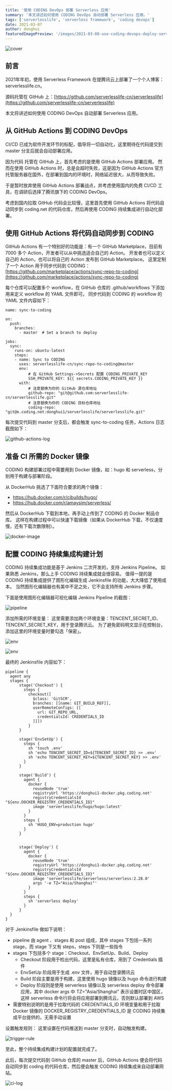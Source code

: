 ```yaml
---
title: '使用 CODING DevOps 部署 Serverless 应用'
summary: '本文讲述如何使用 CODING DevOps 自动部署 Serverless 应用。'
tags: ['serverlesslife', 'serverless framework', 'coding devops']
date: 2021-03-07
author: donghui
featuredImagePreview: '/images/2021-03-08-use-coding-devops-deploy-serverless-application/cover.png'
---
```


![cover](/images/2021-03-08-use-coding-devops-deploy-serverless-application/cover.png)

## 前言
2021年年初，使用 Serverless Framework  在提腾讯云上部署了一个个人博客：serverlesslife.cn。

源码托管在 GitHub 上：[https://github.com/serverlesslife-cn/serverlesslife](https://github.com/serverlesslife-cn/serverlesslife)

本文将讲述如何使用 CODING DevOps 自动部署 Serverless 应用。

## 从 GitHub Actions 到 CODING DevOps
CI/CD 已成为软件开发环节的标配，倡导将一切自动化，这里期待在代码提交到 master 分支后就会自动部署应用。

因为代码 托管在 GitHub 上，首先考虑的是使用 GitHub Actions 部署应用。
然而在使用 GitHub Actions 时，总是会超时失败，这是因为 GitHub Actions 官方托管服务器在国外，在部署到国内的环境时，网络延迟很大，从而导致失败。

于是暂时放弃使用 GitHub Actions 部署战点，并考虑使用国内的免费 CI/CD 工具，在调研后选择了腾讯旗下的 CODING DevOps。

考虑到国内拉取 GitHub 代码会比较慢，这里首先使用 GitHub Actions 将代码自动同步到 coding.net 的代码仓库，然后再使用 CODING 持续集成进行自动化部署。

## 使用 GitHub Actions 将代码自动同步到 CODING
GitHub Actions 有一个特别好的功能是：有一个 GitHub Marketplace，目前有 7000 多个 Action，开发者可以从中挑选适合自己的 Action。
开发者也可以定义自己的 Action，也可以将自己的 Action 发布到 GitHub Marketplace。
这里定制了一个 Action 用于同步代码到 CODING：[https://github.com/marketplace/actions/sync-repo-to-coding](https://github.com/marketplace/actions/sync-repo-to-coding)

每个仓库可以配置多个 workflow，在 GitHub 仓库的 .github/workflows 下添加用来定义 workflow 的 YAML 文件即可。
同步代码到 CODING 的 workflow 的 YAML 文件内容如下：
```
name: sync-to-coding

on:
  push:
    branches:
      - master  # Set a branch to deploy

jobs:
  sync:
    runs-on: ubuntu-latest
    steps:
    - name: Sync to CODING
      uses: serverlesslife-cn/sync-repo-to-coding@master
      env:
          # 在 GitHub Settings->Secrets 配置 CODING_PRIVATE_KEY
          SSH_PRIVATE_KEY: ${{ secrets.CODING_PRIVATE_KEY }}
      with:
          # 注意替换为你的 GitHub 源仓库地址
          github-repo: "git@github.com:serverlesslife-cn/serverlesslife.git"
          # 注意替换为你的 CODING 目标仓库地址
          coding-repo: "git@e.coding.net:donghui1/serverlesslife/serverlesslife.git"
```

每次提交代码到 master 分支后，都会触发 sync-to-coding 任务，Actions 日志截图如下：

![github-actions-log](/images/2021-03-08-use-coding-devops-deploy-serverless-application/github-actions-log.png)


## 准备 CI 所需的 Docker 镜像
CODING 构建部署过程中需要用到 Docker 镜像，如：hugo 和 serverless，分别用于构建与部署阶段。

从 DockerHub 挑选了下面符合要求的两个镜像：
* https://hub.docker.com/r/cibuilds/hugo/
* https://hub.docker.com/r/amaysim/serverless/

然后从 DockerHub 下载到本地，再手动上传到了 CODING 的 Docker 制品仓库。
这样在构建过程中可以快速下载镜像（如果从 DockerHub 下载，不仅速度慢，还有下载次数限制）。

![docker-image](/images/2021-03-08-use-coding-devops-deploy-serverless-application/docker-image.png)


## 配置 CODING 持续集成构建计划
CODING 持续集成功能是基于 Jenkins 二次开发的，支持 Jenkins Pipeline。
如果熟悉 Jenkins，那么上手 CODING 持续集成就会很容易。
值得一提的是 CODING 持续集成提供了图形化编辑生成 Jenkinsfile 的功能，大大降低了使用成本。
当然图形化编辑器也有美中不足之处，它不会支持所有 Jenkins 步骤。

下面是使用图形化编辑器可视化编辑 Jenkins Pipeline 的截图：

![pipeline](/images/2021-03-08-use-coding-devops-deploy-serverless-application/pipeline.png)

添加所需的环境变量：
这里需要添加两个环境变量：TENCENT_SECRET_ID、TENCENT_SECRET_KEY，用于登录腾讯云。
为了避免密码明文显示在控制台，添加这里的环境变量时要勾选「保密」。

![env](/images/2021-03-08-use-coding-devops-deploy-serverless-application/env.png)

![env](/images/2021-03-08-use-coding-devops-deploy-serverless-application/env-2.png)


最终的 Jenkinsfile 内容如下：
```
pipeline {
  agent any
  stages {
      stage('Checkout') {
        steps {
          checkout([
            $class: 'GitSCM',
            branches: [[name: GIT_BUILD_REF]],
            userRemoteConfigs: [[
              url: GIT_REPO_URL,
              credentialsId: CREDENTIALS_ID
            ]]])
          }
      }

      stage('EnvSetUp') {
        steps {
          sh 'touch .env'
          sh 'echo TENCENT_SECRET_ID=${TENCENT_SECRET_ID} >> .env'
          sh 'echo TENCENT_SECRET_KEY=${TENCENT_SECRET_KEY} >> .env'
        }
      }

      stage('Build') {
        agent {
          docker {
            reuseNode 'true'
            registryUrl 'https://donghui1-docker.pkg.coding.net'
            registryCredentialsId "${env.DOCKER_REGISTRY_CREDENTIALS_ID}"
            image 'serverlesslife/hugo/hugo:latest'
          }
        }
        steps {
          sh 'HUGO_ENV=production hugo'
        }
      }


      stage('Deploy') {
        agent {
          docker {
            reuseNode 'true'
            registryUrl 'https://donghui1-docker.pkg.coding.net'
            registryCredentialsId "${env.DOCKER_REGISTRY_CREDENTIALS_ID}"
            image 'serverlesslife/serverless/serverless:2.28.0'
            args '-e TZ="Asia/Shanghai"'
          }
        }
        steps {
          sh 'serverless deploy'
        }
      }
  }
}
```

对于 Jenkinsfile 做如下说明：
* pipeline 由 agent 、stages 和 post 组成，其中 stages 下包括一系列 stage，而 stage 下又有 steps，steps 下则是一些指令
* stages 下包括多个 stage：Checkout、EnvSetUp、Build、Deploy
    * Checkout 阶段用于检出代码，这里是私有仓库，用到了 Credentials 插件
    * EnvSetUp 阶段用于生成 .env 文件，用于自动登录腾讯云
    * Build 阶段主要是用于构建，这里使用 hugo 镜像以及 hugo 命令进行构建
    * Deploy 阶段则是使用 serverless 镜像以及 serverless deploy 命令部署应用，其中 docker args 中 TZ="Asia/Shanghai” 表示设置时区中国区，这样 serverless 命令行将会将应用部署到腾讯云，否则默认部署到 AWS
* 需要特别说明的是用于拉取代码的 CREDENTIALS_ID 环境变量和用于拉取 Docker 镜像的 DOCKER_REGISTRY_CREDENTIALS_ID 是 CODING 持续集成平台提供的，无需手动设置

设置触发规则：
这里设置在代码推送到 master 分支时，自动触发构建。

![trigger-rule](/images/2021-03-08-use-coding-devops-deploy-serverless-application/trigger-rule.png)


至此，整个持续集成构建计划的配置就完成了。

此后，每次提交代码到 GitHub 仓库的 master 后，GitHub Actions 便会将代码自动同步到 coding 的代码仓库，然后便会触发 CODING 持续集成来自动部署网站。

![ci-log](/images/2021-03-08-use-coding-devops-deploy-serverless-application/ci-log.png)

